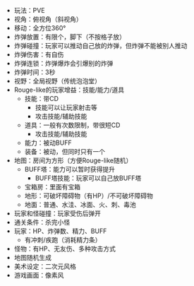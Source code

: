 
- 玩法：PVE
- 视角：俯视角（斜视角）
- 移动：全方位360°
- 炸弹放置：有限个，脚下（不按格子放）
- 炸弹碰撞：玩家可以推动自己放的炸弹，但炸弹不能被别人推动
- 炸弹伤害：有自伤
- 炸弹连锁：炸弹爆炸会引爆别的炸弹
- 炸弹时间：3秒
- 视野：全局视野（传统泡泡堂）
- Rouge-like的玩家增益：技能/能力/道具
  - 技能：带CD
    - 技能可以让玩家射击等
    - 攻击技能/辅助技能
  - 道具：一般有次数限制，带很短CD
    - 攻击技能/辅助技能
  - 能力：被动BUFF
  - 装备：被动，但同时只有一个
- 地图：房间为方形（方便Rouge-like随机）
  - BUFF塔：能力可以暂时获得提升
    - BUFF塔技能：玩家可以自己放BUFF塔
  - 宝箱房：里面有宝箱
  - 地形：可破坏障碍物（有HP）/不可破坏障碍物
  - 地面：普通、水洼、冰面、火、刺、毒池
- 玩家和怪碰撞：玩家受伤后弹开
- 通关条件：杀完小怪
- 玩家：HP、炸弹数、精力、BUFF
  - 有冲刺/疾跑（消耗精力条）
- 怪物：有HP、无友伤、多种攻击方式
- 地图随机生成
- 美术设定：二次元风格
- 游戏画面：像素风
